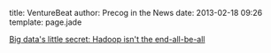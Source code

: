 title: VentureBeat
author: Precog in the News
date: 2013-02-18 09:26
template: page.jade

<a href="http://venturebeat.com/2012/12/18/hadoop/">Big data's little secret: Hadoop isn't the end-all-be-all</a>